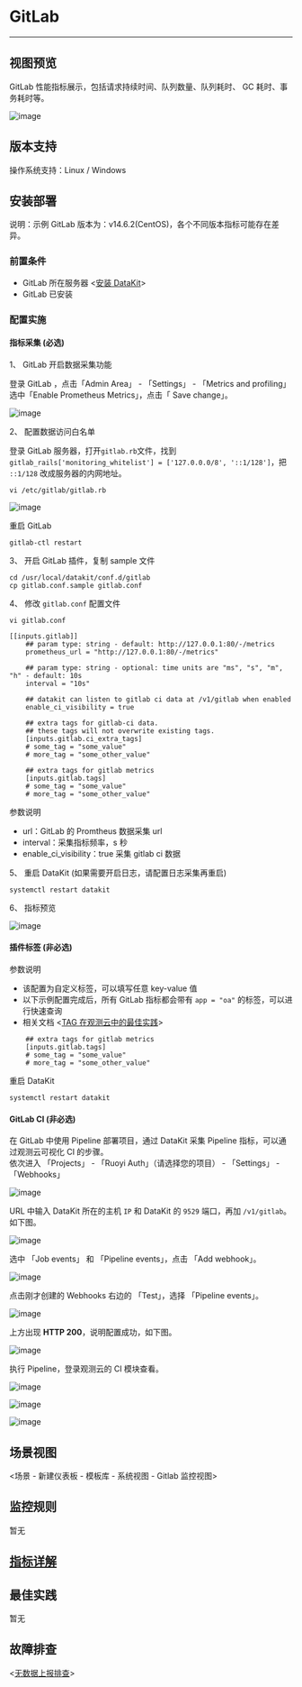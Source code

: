 # GitLab

---

## 视图预览

GitLab 性能指标展示，包括请求持续时间、队列数量、队列耗时、 GC 耗时、事务耗时等。

![image](../imgs/input-gitlab-01.png)

## 版本支持

操作系统支持：Linux / Windows

## 安装部署

说明：示例 GitLab 版本为：v14.6.2(CentOS)，各个不同版本指标可能存在差异。

### 前置条件

- GitLab 所在服务器 <[安装 DataKit](../../datakit/datakit-install.md)>
- GitLab 已安装

### 配置实施

#### 指标采集 (必选)

1、 GitLab 开启数据采集功能

登录 GitLab ，点击「Admin Area」 - 「Settings」 - 「Metrics and profiling」 <br />
选中「Enable Prometheus Metrics」，点击「 Save change」。

![image](../imgs/input-gitlab-02.png)

2、 配置数据访问白名单

登录 GitLab 服务器，打开`gitlab.rb`文件，找到 `gitlab_rails['monitoring_whitelist'] = ['127.0.0.0/8', '::1/128']`，把 `::1/128` 改成服务器的内网地址。

```
vi /etc/gitlab/gitlab.rb
```

![image](../imgs/input-gitlab-03.png)

重启 GitLab

```
gitlab-ctl restart
```

3、 开启 GitLab 插件，复制 sample 文件

```
cd /usr/local/datakit/conf.d/gitlab
cp gitlab.conf.sample gitlab.conf
```

4、 修改 `gitlab.conf` 配置文件

```
vi gitlab.conf
```

```
[[inputs.gitlab]]
    ## param type: string - default: http://127.0.0.1:80/-/metrics
    prometheus_url = "http://127.0.0.1:80/-/metrics"

    ## param type: string - optional: time units are "ms", "s", "m", "h" - default: 10s
    interval = "10s"

    ## datakit can listen to gitlab ci data at /v1/gitlab when enabled
    enable_ci_visibility = true

    ## extra tags for gitlab-ci data.
    ## these tags will not overwrite existing tags.
    [inputs.gitlab.ci_extra_tags]
    # some_tag = "some_value"
    # more_tag = "some_other_value"

    ## extra tags for gitlab metrics
    [inputs.gitlab.tags]
    # some_tag = "some_value"
    # more_tag = "some_other_value"

```

参数说明

- url：GitLab 的 Promtheus 数据采集 url
- interval：采集指标频率，s 秒
- enable_ci_visibility：true 采集 gitlab ci 数据

5、 重启 DataKit (如果需要开启日志，请配置日志采集再重启)

```
systemctl restart datakit
```

6、 指标预览

![image](../imgs/input-gitlab-04.png)

#### 插件标签 (非必选)

参数说明

- 该配置为自定义标签，可以填写任意 key-value 值
- 以下示例配置完成后，所有 GitLab 指标都会带有 `app = "oa"` 的标签，可以进行快速查询
- 相关文档 <[TAG 在观测云中的最佳实践](../../best-practices/insight/tag.md)>

```
    ## extra tags for gitlab metrics
    [inputs.gitlab.tags]
    # some_tag = "some_value"
    # more_tag = "some_other_value"

```

重启 DataKit

```
systemctl restart datakit
```

#### GitLab CI (非必选)

在 GitLab 中使用 Pipeline 部署项目，通过 DataKit 采集 Pipeline 指标，可以通过观测云可视化 CI 的步骤。<br />
依次进入 「Projects」 - 「Ruoyi Auth」（请选择您的项目） - 「Settings」 - 「Webhooks」

![image](../imgs/input-gitlab-04.png)

URL 中输入 DataKit 所在的主机 `IP` 和 DataKit 的 `9529` 端口，再加 `/v1/gitlab`。如下图。

![image](../imgs/input-gitlab-06.png)

选中 「Job events」 和 「Pipeline events」，点击 「Add webhook」。

![image](../imgs/input-gitlab-07.png)

点击刚才创建的 Webhooks 右边的 「Test」，选择 「Pipeline events」。

![image](../imgs/input-gitlab-08.png)

上方出现 **HTTP 200**，说明配置成功，如下图。

![image](../imgs/input-gitlab-09.png)

执行 Pipeline，登录观测云的 CI 模块查看。

![image](../imgs/input-gitlab-10.png)

![image](../imgs/input-gitlab-11.png)

![image](../imgs/input-gitlab-12.png)

## 场景视图

<场景 - 新建仪表板 - 模板库 - 系统视图 - Gitlab 监控视图>

## 监控规则

暂无

## [指标详解](../../../datakit/gitlab#measurements)

## 最佳实践

暂无

## 故障排查

<[无数据上报排查](../../datakit/why-no-data.md)>
